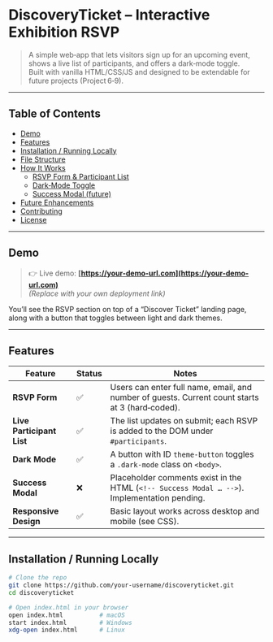 # DiscoveryTicket – Interactive Exhibition RSVP

> A simple web‑app that lets visitors sign up for an upcoming event, shows a live list of participants, and offers a dark‑mode toggle.  
> Built with vanilla HTML/CSS/JS and designed to be extendable for future projects (Project 6‑9).

---

## Table of Contents
- [Demo](#demo)
- [Features](#features)
- [Installation / Running Locally](#installation--running-locally)
- [File Structure](#file-structure)
- [How It Works](#how-it-works)
  - [RSVP Form & Participant List](#rsvp-form--participant-list)
  - [Dark‑Mode Toggle](#dark-mode-toggle)
  - [Success Modal (future)](#success-modal-future)
- [Future Enhancements](#future-enhancements)
- [Contributing](#contributing)
- [License](#license)

---

## Demo

> 👉 Live demo: **[https://your-demo-url.com](https://your-demo-url.com)**  
> *(Replace with your own deployment link)*  

You’ll see the RSVP section on top of a “Discover Ticket” landing page, along with a button that toggles between light and dark themes.

---

## Features

| Feature | Status | Notes |
|---------|--------|-------|
| **RSVP Form** | ✅ | Users can enter full name, email, and number of guests. Current count starts at 3 (hard‑coded). |
| **Live Participant List** | ✅ | The list updates on submit; each RSVP is added to the DOM under `#participants`. |
| **Dark Mode** | ✅ | A button with ID `theme-button` toggles a `.dark-mode` class on `<body>`. |
| **Success Modal** | ❌ | Placeholder comments exist in the HTML (`<!-- Success Modal … -->`). Implementation pending. |
| **Responsive Design** | ✅ | Basic layout works across desktop and mobile (see CSS). |

---

## Installation / Running Locally

```bash
# Clone the repo
git clone https://github.com/your-username/discoveryticket.git
cd discoveryticket

# Open index.html in your browser
open index.html          # macOS
start index.html         # Windows
xdg-open index.html      # Linux
